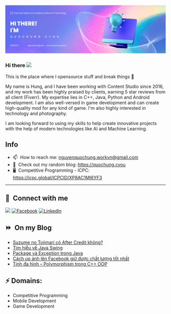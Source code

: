<img src="header.png"></img>
---
### Hi there <a href="https://www.quochung.cyou/"><img src="https://media.giphy.com/media/hvRJCLFzcasrR4ia7z/giphy.gif" width="5%"></a>
This is the place where I opensource stuff and break things :rofl: 

My name is Hung, and I have been working with Content Studio since 2016, and my work has been highly praised by clients, earning 5 star reviews from all client (Fiverr). My expertise lies in C++, Java, Python and Android development. I am also well-versed in game development and can create high-quality mod for any kind of game. I'm also highly interested in technology and photography.

I am looking forward to using my skills to help create innovative projects with the help of modern technologies like AI and Machine Learning.


## Info
- 📫 &nbsp;How to reach me: nguyenquochung.workvn@gmail.com
- 🔗 &nbsp;Check out my random blog: https://quochung.cyou
- 🖥️ &nbsp;Competitive Programming - ICPC: https://icpc.global/ICPCID/XP8AC1MI6YF3
---

## 🔗 &nbsp;**Connect with me**


<a href="mailto:nguyenquochung.workvn@gmail.com"><img src="https://img.shields.io/badge/e‑mail-D14836.svg?style=for-the-badge&logo=GMail&logoColor=white"/></a>
[![Facebook](https://img.shields.io/badge/Facebook-1877F2?style=for-the-badge&logo=facebook&logoColor=white)](https://facebook.com/quochung.cyou) 
[![LinkedIn](https://img.shields.io/badge/LinkedIn-0077B5?style=for-the-badge&logo=linkedin&logoColor=white)](https://linkedin.com/in/quochungcyou) 


## ⏩ &nbsp;On my Blog
<!-- BLOG-POST-LIST:START -->
- [Suzume no Tojimari có After Credit không?](https://quochung.cyou/suzume-no-tojimari-co-after-credit-khong/)
- [Tìm hiểu về Java Swing](https://quochung.cyou/tim-hieu-ve-java-swing/)
- [Package và Exception trong Java](https://quochung.cyou/package-va-exception-trong-java/)
- [Cách up ảnh lên Facebook giữ được chất lượng tốt nhất](https://quochung.cyou/cach-up-anh-len-facebook-giu-duoc-chat-luong-tot-nhat/)
- [Tính đa hình – Polymorphism trong C++ OOP](https://quochung.cyou/tinh-da-hinh-polymorphism-trong-c-oop/)
<!-- BLOG-POST-LIST:END -->

## ⚡ Domains:
- Competitive Programming
- Mobile Development
- Game Development
